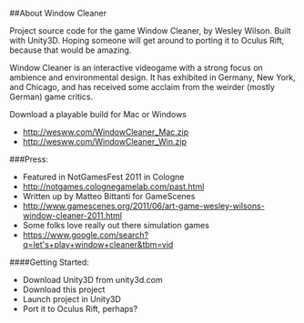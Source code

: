 ##About Window Cleaner

Project source code for the game Window Cleaner, by Wesley Wilson. Built with Unity3D. Hoping someone will get around to porting it to Oculus Rift, because that would be amazing.

Window Cleaner is an interactive videogame with a strong focus on ambience and environmental design. It has exhibited in Germany, New York, and Chicago, and has received some acclaim from the weirder (mostly German) game critics.

Download a playable build for Mac or Windows
   - http://wesww.com/WindowCleaner_Mac.zip 
   - http://wesww.com/WindowCleaner_Win.zip

###Press:
   - Featured in NotGamesFest 2011 in Cologne
   - http://notgames.colognegamelab.com/past.html
   - Written up by Matteo Bittanti for GameScenes
   - http://www.gamescenes.org/2011/06/art-game-wesley-wilsons-window-cleaner-2011.html
   - Some folks love really out there simulation games
   - https://www.google.com/search?q=let's+play+window+cleaner&tbm=vid

####Getting Started:
   - Download Unity3D from unity3d.com
   - Download this project
   - Launch project in Unity3D
   - Port it to Oculus Rift, perhaps?
